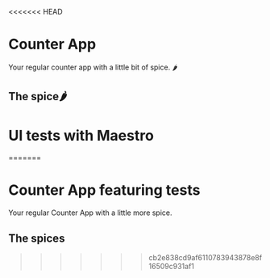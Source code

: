 <<<<<<< HEAD
# Counter App

Your regular counter app with a little bit of spice. 🌶️

## The spice🌶️

# UI tests with Maestro



=======
# Counter App featuring tests

Your regular Counter App with a little more spice.

## The spices

>>>>>>> cb2e838cd9af6110783943878e8f16509c931af1
